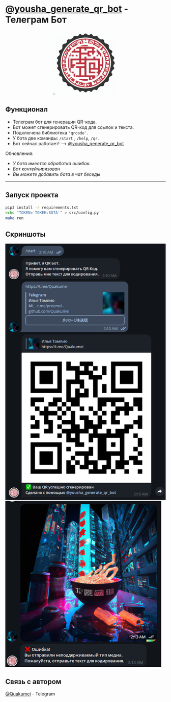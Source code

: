 #  [@yousha_generate_qr_bot](https://t.me/yousha_generate_qr_bot) - Телеграм Бот

<!-- Center image -->
<p align="center">
  <img src="assets/bot_logo.jpg" alt="qr" width="200"/>

## Функционал
- Телеграм бот для генерации QR-кода.
- Бот может сгенерировать QR-код для ссылок и текста.
- Подключена библиотека `'qrcode'`.
- У бота две команды: `/start` , `/help`, `/qr`.
- Бот сейчас работает! --> [@yousha_generate_qr_bot](https://t.me/yousha_generate_qr_bot)

Обновления:
- *У бота имеется обработка ошибок.*
- *Бот контейниризован*
- *Вы можете добавить бота в чат беседы*

---

## Запуск проекта

```bash
pip3 install -r requirements.txt
echo "TOKEN='ТОКЕН:БОТА'" > src/config.py
make run
```

## Скриншоты

![Работа с чатом](assets/showcase/ux_1.png)
![Обработка ошибок](assets/showcase/ux_2.png)

## Связь с автором

[@Quakumei](t.me/Quakumei) - Telegram